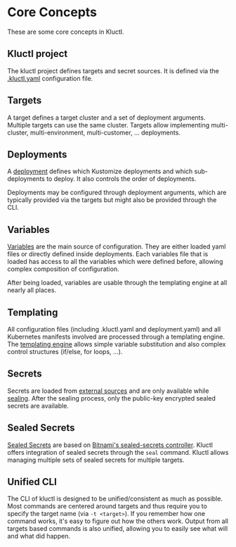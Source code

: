 <!-- This comment is uncommented when auto-synced to www-kluctl.io

---
title: Core Concepts
description: Core Concepts of Kluctl.
weight: 10
---
-->

# Core Concepts

These are some core concepts in Kluctl.

## Kluctl project
The kluctl project defines targets and secret sources.
It is defined via the [.kluctl.yaml](./reference/kluctl-project) configuration file.

## Targets
A target defines a target cluster and a set of deployment arguments. Multiple targets can use the same cluster. Targets
allow implementing multi-cluster, multi-environment, multi-customer, ... deployments.

## Deployments
A [deployment](./reference/deployments) defines which Kustomize deployments and which sub-deployments
to deploy. It also controls the order of deployments.

Deployments may be configured through deployment arguments, which are typically provided via the targets but might also
be provided through the CLI.

## Variables
[Variables](./reference/templating) are the main source of configuration. They are either loaded yaml
files or directly defined inside deployments. Each variables file that is loaded has access to all the variables which
were defined before, allowing complex composition of configuration.

After being loaded, variables are usable through the templating engine at all nearly all places.

## Templating
All configuration files (including .kluctl.yaml and deployment.yaml) and all Kubernetes manifests involved are processed
through a templating engine.
The [templating engine](./reference/templating) allows simple variable substitution and also complex
control structures (if/else, for loops, ...).

## Secrets
Secrets are loaded from [external sources](./reference/kluctl-project) and are only available
while [sealing](./reference/sealed-secrets.md). After the sealing process, only the public-key encrypted
sealed secrets are available.

## Sealed Secrets
[Sealed Secrets](./reference/sealed-secrets.md) are based on
[Bitnami's sealed-secrets controller](https://github.com/bitnami-labs/sealed-secrets). Kluctl offers integration of
sealed secrets through the `seal` command. Kluctl allows managing multiple sets of sealed secrets for multiple targets.

## Unified CLI
The CLI of kluctl is designed to be unified/consistent as much as possible. Most commands are centered around targets
and thus require you to specify the target name (via `-t <target>`). If you remember how one command works, it's easy
to figure out how the others work. Output from all targets based commands is also unified, allowing you to easily see
what will and what did happen.
